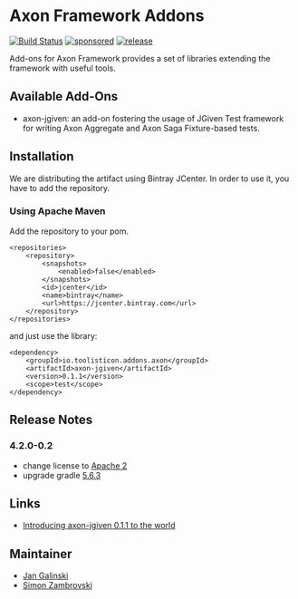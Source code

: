 # Axon Framework Addons

[![Build Status](https://api.travis-ci.org/toolisticon/axon-addons.svg)](https://travis-ci.org/toolisticon/axon-addons)
[![sponsored](https://img.shields.io/badge/sponsoredBy-Holisticon-RED.svg)](https://holisticon.de/)
[![release](https://img.shields.io/badge/jcenter-0.1.1-BLUE.svg)](https://bintray.com/beta/#/toolisticon/maven/axon-addons/)

Add-ons for Axon Framework provides a set of libraries extending the framework with useful tools.

## Available Add-Ons

* axon-jgiven: an add-on fostering the usage of JGiven Test framework for writing Axon Aggregate 
and Axon Saga Fixture-based tests.


## Installation

We are distributing the artifact using Bintray JCenter. In order to use it, you have to add the 
repository.

### Using Apache Maven

Add the repository to your pom.
```
<repositories>
    <repository>
        <snapshots>
            <enabled>false</enabled>
        </snapshots>
        <id>jcenter</id>
        <name>bintray</name>
        <url>https://jcenter.bintray.com</url>
    </repository>
</repositories>
```
and just use the library:
``` 
<dependency>
    <groupId>io.toolisticon.addons.axon</groupId>
    <artifactId>axon-jgiven</artifactId>
    <version>0.1.1</version>
    <scope>test</scope>
</dependency>
```

## Release Notes

### 4.2.0-0.2

* change license to [Apache 2](./LICENSE)
* upgrade gradle [5.6.3](https://docs.gradle.org/5.6.3/release-notes.html)

## Links

* [Introducing axon-jgiven 0.1.1 to the world](https://groups.google.com/d/msg/axonframework/bcgVbfn8SME/7PtphIOkCQAJ)


## Maintainer

* [Jan Galinski](https://github.com/jangalinski)
* [Simon Zambrovski](https://github.com/zambrovski)
